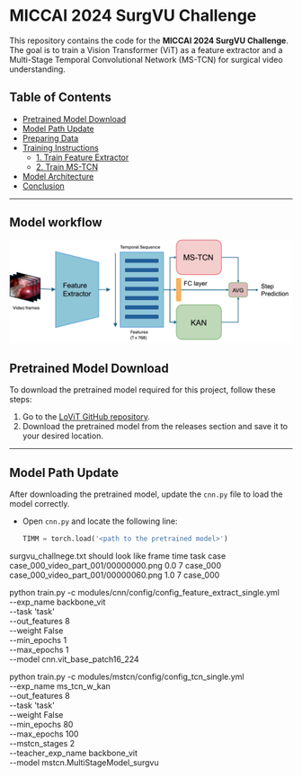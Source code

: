 # MICCAI 2024 SurgVU Challenge

This repository contains the code for the **MICCAI 2024 SurgVU Challenge**. The goal is to train a Vision Transformer (ViT) as a feature extractor and a Multi-Stage Temporal Convolutional Network (MS-TCN) for surgical video understanding.

## Table of Contents

- [Pretrained Model Download](#pretrained-model-download)
- [Model Path Update](#model-path-update)
- [Preparing Data](#preparing-data)
- [Training Instructions](#training-instructions)
  - [1. Train Feature Extractor](#1-train-feature-extractor)
  - [2. Train MS-TCN](#2-train-ms-tcn)
- [Model Architecture](#model-architecture)
- [Conclusion](#conclusion)

---
## Model workflow
![SurgVU Challenge Model](assets/figure_challnege.png)

## Pretrained Model Download

To download the pretrained model required for this project, follow these steps:

1. Go to the [LoViT GitHub repository](https://github.com/MRUIL/LoViT).
2. Download the pretrained model from the releases section and save it to your desired location.

---

## Model Path Update

After downloading the pretrained model, update the `cnn.py` file to load the model correctly.

- Open `cnn.py` and locate the following line:
  ```python
  TIMM = torch.load('<path to the pretrained model>')

surgvu_challnege.txt should look like 
  frame                                 time   task   case
case_000_video_part_001/00000000.png   0.0    7     case_000
case_000_video_part_001/00000060.png   1.0    7     case_000


python train.py -c modules/cnn/config/config_feature_extract_single.yml \
    --exp_name backbone_vit \
    --task 'task' \
    --out_features 8 \
    --weight False \
    --min_epochs 1 \
    --max_epochs 1 \
    --model cnn.vit_base_patch16_224



python train.py -c modules/mstcn/config/config_tcn_single.yml \
    --exp_name ms_tcn_w_kan \
    --out_features 8 \
    --task 'task' \
    --weight False \
    --min_epochs 80 \
    --max_epochs 100 \
    --mstcn_stages 2 \
    --teacher_exp_name backbone_vit \
    --model mstcn.MultiStageModel_surgvu

